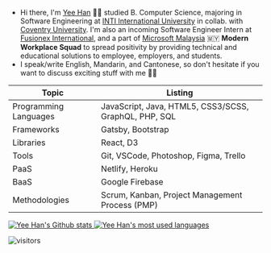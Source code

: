 
- Hi there, I'm [Yee Han](https://yeehan.dev/) 🙋‍♂️ studied B. Computer Science, majoring in Software Engineering at [INTI International University](https://newinti.edu.my/) in collab. with [Coventry University](https://www.coventry.ac.uk/). I'm also an incoming Software Engineer Intern at [Fusionex International](https://www.fusionex-international.com/), and a part of [Microsoft Malaysia](https://www.microsoft.com/en-my) 🇲🇾 **Modern Workplace Squad** to spread positivity by providing technical and educational solutions to employee, employers, and students.
- I speak/write English, Mandarin, and Cantonese, so don't hesitate if you want to discuss exciting stuff with me 👨‍🌾

<div>
  <table>
    <thead>
      <tr><th> Topic <th> Listing
    </thead>
    <tbody>
      <tr> <td> Programming Languages <td> JavaScript, Java, HTML5, CSS3/SCSS, GraphQL, PHP, SQL
      <tr> <td> Frameworks <td> Gatsby, Bootstrap
      <tr> <td> Libraries <td> React, D3
      <tr> <td> Tools <td> Git, VSCode, Photoshop, Figma, Trello
      <tr> <td> PaaS <td> Netlify, Heroku
      <tr> <td> BaaS <td> Google Firebase
      <tr> <td> Methodologies <td> Scrum, Kanban, Project Management Process (PMP)
  </table>
</div>

<div>
  <a href="https://github.com/cyeehan/cyeehan">
    <img src="https://my-stats-dxc5zyis5.vercel.app/api?username=cyeehan&show_icons=true&theme=gruvbox&count_private=true&hide_title=true&include_all_commits=true&hide_border=true" alt="Yee Han's Github stats" />
  </a>
  <a href="https://github.com/cyeehan/cyeehan">
    <img src="https://my-stats-dxc5zyis5.vercel.app/api/top-langs/?username=cyeehan&langs_count=6&layout=compact&theme=gruvbox&count_private=true&hide_title=false&card_width=445" alt="Yee Han's most used languages" />
  </a>
</div>

![visitors](https://visitor-badge.glitch.me/badge?page_id=cyeehan.visitor-badge)